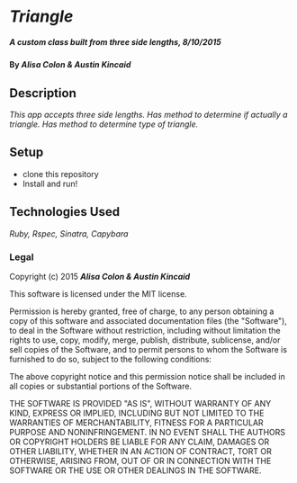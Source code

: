 # _Triangle_

##### _A custom class built from three side lengths, 8/10/2015_

#### By _**Alisa Colon & Austin Kincaid**_

## Description

_This app accepts three side lengths. Has method to determine if actually a triangle. Has method to determine type of triangle._

## Setup

* clone this repository
* Install and run!

## Technologies Used

_Ruby, Rspec, Sinatra, Capybara_

### Legal

Copyright (c) 2015 **_Alisa Colon & Austin Kincaid_**

This software is licensed under the MIT license.

Permission is hereby granted, free of charge, to any person obtaining a copy
of this software and associated documentation files (the "Software"), to deal
in the Software without restriction, including without limitation the rights
to use, copy, modify, merge, publish, distribute, sublicense, and/or sell
copies of the Software, and to permit persons to whom the Software is
furnished to do so, subject to the following conditions:

The above copyright notice and this permission notice shall be included in
all copies or substantial portions of the Software.

THE SOFTWARE IS PROVIDED "AS IS", WITHOUT WARRANTY OF ANY KIND, EXPRESS OR
IMPLIED, INCLUDING BUT NOT LIMITED TO THE WARRANTIES OF MERCHANTABILITY,
FITNESS FOR A PARTICULAR PURPOSE AND NONINFRINGEMENT. IN NO EVENT SHALL THE
AUTHORS OR COPYRIGHT HOLDERS BE LIABLE FOR ANY CLAIM, DAMAGES OR OTHER
LIABILITY, WHETHER IN AN ACTION OF CONTRACT, TORT OR OTHERWISE, ARISING FROM,
OUT OF OR IN CONNECTION WITH THE SOFTWARE OR THE USE OR OTHER DEALINGS IN
THE SOFTWARE.
